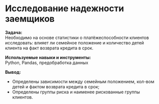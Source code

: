 # Исследование надежности заемщиков
**Задача:**\
Необходимо на основе статистики о платёжеспособности клиентов исследовать: влияет ли семейное положение и количество детей клиента на факт возврата кредита в срок.

**Используемые навыки и инструменты:**\
Python, Pandas, предобработка данных

**Вывод:**
* Определены зависимости между семейным положением, кол-вом детей и фактом возврата кредита в срок; 
* Определены группы риска и наименее рискованные группы клиентов.
